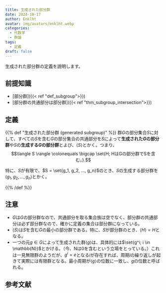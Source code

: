 ```yaml
---
title: 生成された部分群
date: 2024-10-17
author: Enklht
avatar: img/avatars/enklht.webp
categories:
  - 代数学
  - 群論
tags:
  - 定義
draft: false
---
```


生成された部分群の定義を説明します。

<!--more-->

## 前提知識

- [部分群]({{< ref "def_subgroup">}})
- [部分群の共通部分は部分群]({{< ref "thm_subgroup_intersection">}})

## 定義

{{% def "生成された部分群 (generated subgroup)" %}}
群$G$の部分集合$S$に対して、すべての$S$を含む$G$の部分集合の共通部分を$S$によって**生成された$G$の部分群**や$S$の**生成する$G$の部分群**とよび、$\langle S \rangle$とかく。つまり、
$$\langle S \rangle \colonequals \bigcap \set{H; HはGの部分群でSを含む。}.$$

特に、$S$が有限で、$S = \set{g_1, g_2, ..., g_n}$のとき、$S$の生成する部分群を$\langle g_1, g_2, ..., g_n \rangle$とかく。

{{% /def %}}

## 注意

- $G$は$G$の部分群なので、共通部分を取る集合族は空でなく、部分群の共通部分は必ず部分群なので、確かに定義の集合は部分群になっている。
- $\langle S \rangle$は$S$を含む$G$の最小の部分群である。特に、$S$が部分群のとき、$\langle H \rangle = H$となる。
- 一つの元$g \in G$によって生成された群$\langle g \rangle$は、具体的には$\set{g^i; i \in \mathbb{N}}$とかける。（今、$\mathrm{N}$は$0$を含むという立場をとっている。）これは一見無限群のようだが、$g^i = e$となる$i$が存在すれば、周期$i$の繰り返しが起きて実際には有限群となる。最小周期が$\langle g \rangle$の位数に一致し、$g$の位数と呼ばれる。

## 参考文献
